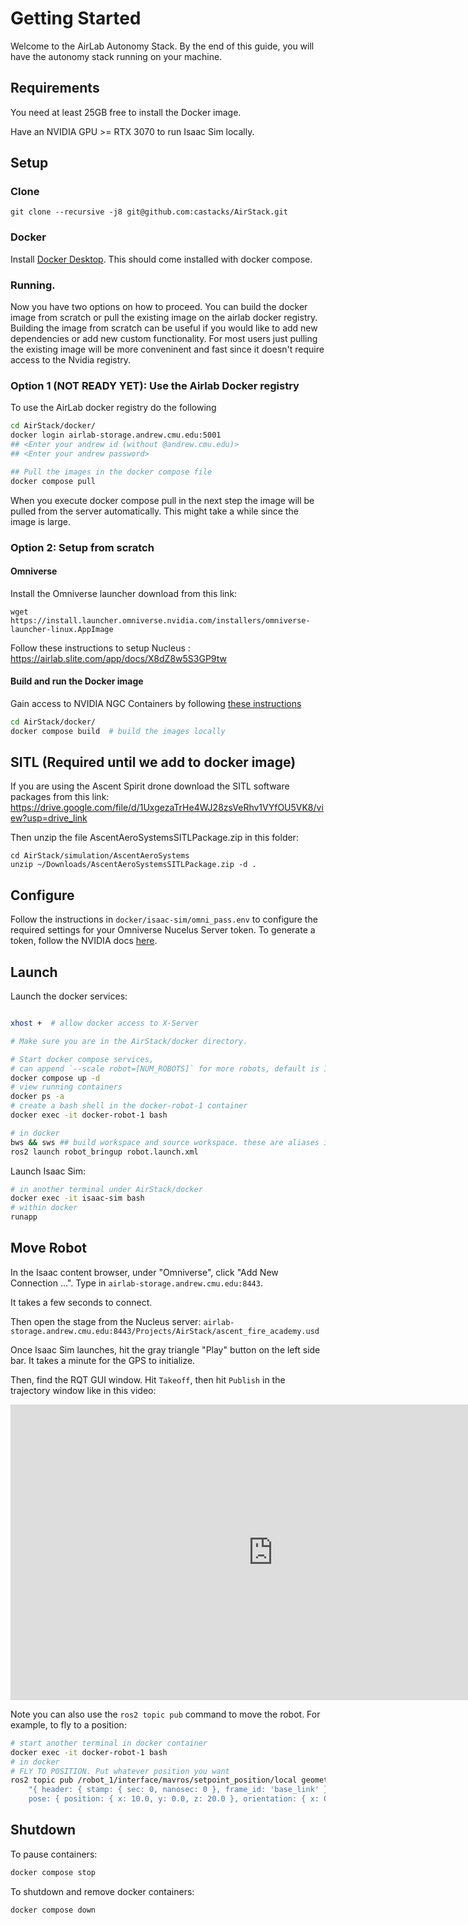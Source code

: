# Getting Started
Welcome to the AirLab Autonomy Stack. By the end of this guide, you will have the autonomy stack running on your machine.

## Requirements

You need at least 25GB free to install the Docker image.

Have an NVIDIA GPU >= RTX 3070 to run Isaac Sim locally.

## Setup
### Clone
```
git clone --recursive -j8 git@github.com:castacks/AirStack.git
```
### Docker
Install [Docker Desktop](https://docs.docker.com/desktop/install/ubuntu/). This should come installed with docker compose.

### Running.
Now you have two options on how to proceed. You can build the docker image from scratch or pull the existing image on the airlab docker registry. Building the image from scratch can be  useful if you would like to add new dependencies or add new custom functionality. For most users just pulling the existing image will be more conveninent and fast since it doesn't require access to the Nvidia registry.

### Option 1 (NOT READY YET): Use the Airlab Docker registry

To use the AirLab docker registry do the following
```bash
cd AirStack/docker/
docker login airlab-storage.andrew.cmu.edu:5001
## <Enter your andrew id (without @andrew.cmu.edu)>
## <Enter your andrew password>

## Pull the images in the docker compose file
docker compose pull 
```
When you execute docker compose pull in the next step the image will be pulled from the server automatically. This might take a while since the image is large.


### Option 2: Setup from scratch
#### Omniverse
Install the Omniverse launcher download from this link:

```
wget https://install.launcher.omniverse.nvidia.com/installers/omniverse-launcher-linux.AppImage
```

Follow these instructions to setup Nucleus : https://airlab.slite.com/app/docs/X8dZ8w5S3GP9tw


#### Build and run the Docker image
 Gain access to NVIDIA NGC Containers by following [these instructions](https://docs.nvidia.com/launchpad/ai/base-command-coe/latest/bc-coe-docker-basics-step-02.html)

```bash
cd AirStack/docker/
docker compose build  # build the images locally 
```

## SITL (Required until we add to docker image)
If you are using the Ascent Spirit drone download the SITL software packages from this link:
https://drive.google.com/file/d/1UxgezaTrHe4WJ28zsVeRhv1VYfOU5VK8/view?usp=drive_link

Then unzip the file AscentAeroSystemsSITLPackage.zip in this folder:

```
cd AirStack/simulation/AscentAeroSystems
unzip ~/Downloads/AscentAeroSystemsSITLPackage.zip -d .
```

## Configure 

Follow the instructions in `docker/isaac-sim/omni_pass.env` to configure the required settings for your Omniverse Nucelus Server token.
To generate a token, follow the NVIDIA docs [here](https://docs.omniverse.nvidia.com/nucleus/latest/config-and-info/api_tokens.html).


## Launch

Launch the docker services:

```bash

xhost +  # allow docker access to X-Server

# Make sure you are in the AirStack/docker directory.

# Start docker compose services, 
# can append `--scale robot=[NUM_ROBOTS]` for more robots, default is 1
docker compose up -d 
# view running containers
docker ps -a
# create a bash shell in the docker-robot-1 container
docker exec -it docker-robot-1 bash

# in docker
bws && sws ## build workspace and source workspace. these are aliases in ~/.bashrc
ros2 launch robot_bringup robot.launch.xml
```

Launch Isaac Sim:

```bash
# in another terminal under AirStack/docker
docker exec -it isaac-sim bash
# within docker
runapp
```

## Move Robot
In the Isaac content browser, under "Omniverse", click "Add New Connection ...".
Type in `airlab-storage.andrew.cmu.edu:8443`.

It takes a few seconds to connect.

Then open the stage from the Nucleus server: 
`airlab-storage.andrew.cmu.edu:8443/Projects/AirStack/ascent_fire_academy.usd`

Once Isaac Sim launches, hit the gray triangle "Play" button on the left side bar. It takes a minute for the GPS to initialize.

Then, find the RQT GUI window. Hit `Takeoff`, then hit `Publish` in the trajectory window like in this video:

<iframe width="840" height="473" src="https://www.youtube.com/embed/kfP5-ZbIBkc?si=knDAR4-CnLkxlGNb" title="YouTube video player" frameborder="0" allow="accelerometer; autoplay; clipboard-write; encrypted-media; gyroscope; picture-in-picture; web-share" referrerpolicy="strict-origin-when-cross-origin" allowfullscreen></iframe>

Note you can also use the `ros2 topic pub` command to move the robot. For example, to fly to a position:
```bash
# start another terminal in docker container
docker exec -it docker-robot-1 bash
# in docker
# FLY TO POSITION. Put whatever position you want
ros2 topic pub /robot_1/interface/mavros/setpoint_position/local geometry_msgs/PoseStamped \
    "{ header: { stamp: { sec: 0, nanosec: 0 }, frame_id: 'base_link' }, \
    pose: { position: { x: 10.0, y: 0.0, z: 20.0 }, orientation: { x: 0.0, y: 0.0, z: 0.0, w: 1.0 } } }" -1
```
## Shutdown

To pause containers:
```bash
docker compose stop
```

To shutdown and remove docker containers:
```bash
docker compose down
```
